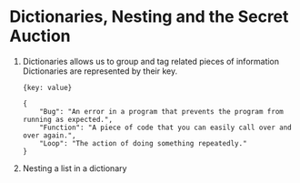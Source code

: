 # Dictionaries, Nesting and the Secret Auction

1. Dictionaries allows us to group and tag related pieces of information Dictionaries are represented by their key.

    ```
    {key: value}

    {
        "Bug": "An error in a program that prevents the program from running as expected.", 
        "Function": "A piece of code that you can easily call over and over again.", 
        "Loop": "The action of doing something repeatedly."
    }
    ```

2. Nesting a list in a dictionary